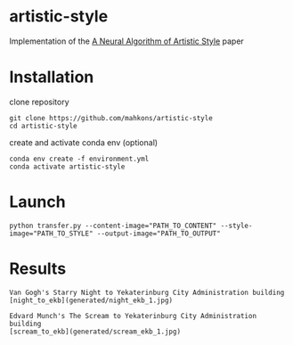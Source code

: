# artistic-style
Implementation of the [A Neural Algorithm of Artistic Style](https://arxiv.org/abs/1508.06576) paper

# Installation

clone repository  

    git clone https://github.com/mahkons/artistic-style
    cd artistic-style
create and activate conda env (optional)  

    conda env create -f environment.yml
    conda activate artistic-style

# Launch
    python transfer.py --content-image="PATH_TO_CONTENT" --style-image="PATH_TO_STYLE" --output-image="PATH_TO_OUTPUT"

# Results
    Van Gogh's Starry Night to Yekaterinburg City Administration building  
    [night_to_ekb](generated/night_ekb_1.jpg)  

    Edvard Munch's The Scream to Yekaterinburg City Administration building  
    [scream_to_ekb](generated/scream_ekb_1.jpg)  
